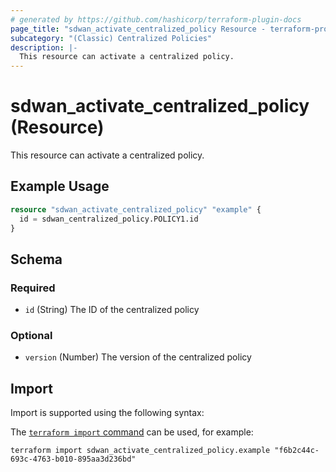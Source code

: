 ```yaml
---
# generated by https://github.com/hashicorp/terraform-plugin-docs
page_title: "sdwan_activate_centralized_policy Resource - terraform-provider-sdwan"
subcategory: "(Classic) Centralized Policies"
description: |-
  This resource can activate a centralized policy.
---
```


# sdwan_activate_centralized_policy (Resource)

This resource can activate a centralized policy.

## Example Usage

```terraform
resource "sdwan_activate_centralized_policy" "example" {
  id = sdwan_centralized_policy.POLICY1.id
}
```

<!-- schema generated by tfplugindocs -->
## Schema

### Required

- `id` (String) The ID of the centralized policy

### Optional

- `version` (Number) The version of the centralized policy

## Import

Import is supported using the following syntax:

The [`terraform import` command](https://developer.hashicorp.com/terraform/cli/commands/import) can be used, for example:

```shell
terraform import sdwan_activate_centralized_policy.example "f6b2c44c-693c-4763-b010-895aa3d236bd"
```
